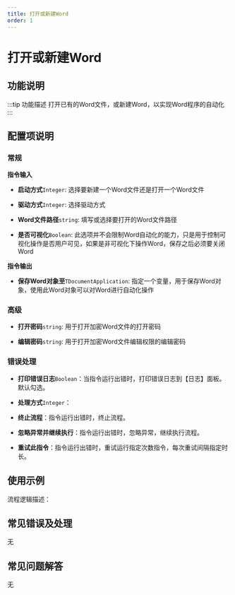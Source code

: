 ```yaml
---
title: 打开或新建Word
order: 1
---
```


# 打开或新建Word

## 功能说明

:::tip 功能描述
打开已有的Word文件，或新建Word，以实现Word程序的自动化
:::

## 配置项说明

### 常规

**指令输入**

- **启动方式**`Integer`: 选择要新建一个Word文件还是打开一个Word文件

- **驱动方式**`Integer`: 选择驱动方式

- **Word文件路径**`string`: 填写或选择要打开的Word文件路径

- **是否可视化**`Boolean`: 此选项并不会限制Word自动化的能力，只是用于控制可视化操作是否用户可见，如果是非可视化下操作Word，保存之后必须要关闭Word


**指令输出**

- **保存Word对象至**`TDocumentApplication`: 指定一个变量，用于保存Word对象，使用此Word对象可以对Word进行自动化操作

### 高级

- **打开密码**`string`: 用于打开加密Word文件的打开密码

- **编辑密码**`string`: 用于打开加密Word文件编辑权限的编辑密码

### 错误处理

- **打印错误日志**`Boolean`：当指令运行出错时，打印错误日志到【日志】面板。默认勾选。

- **处理方式**`Integer`：

 - **终止流程**：指令运行出错时，终止流程。

 - **忽略异常并继续执行**：指令运行出错时，忽略异常，继续执行流程。

 - **重试此指令**：指令运行出错时，重试运行指定次数指令，每次重试间隔指定时长。

## 使用示例

流程逻辑描述：

## 常见错误及处理

无

## 常见问题解答

无

